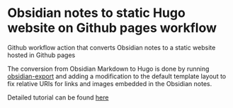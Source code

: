 # Obsidian notes to static Hugo website on Github pages workflow

Github workflow action that converts Obsidian notes to a static website hosted in Github pages

The conversion from Obsidian Markdown to Hugo is done by running [obsidian-export](https://github.com/zoni/obsidian-export) and adding a modification to the default template layout to fix relative URIs for links and images embedded in the Obsidian notes.

Detailed tutorial can be found [here](https://blog.x1sec.com/)

